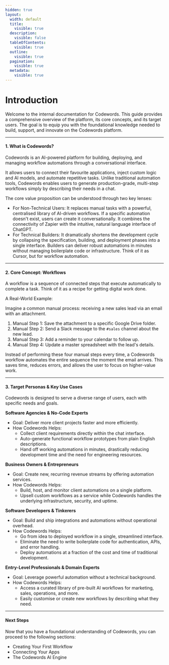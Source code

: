 ```yaml
---
hidden: true
layout:
  width: default
  title:
    visible: true
  description:
    visible: false
  tableOfContents:
    visible: true
  outline:
    visible: true
  pagination:
    visible: true
  metadata:
    visible: true
---
```


# Introduction

Welcome to the internal documentation for Codewords. This guide provides a comprehensive overview of the platform, its core concepts, and its target users. The goal is to equip you with the foundational knowledge needed to build, support, and innovate on the Codewords platform.

***

#### 1. What is Codewords?

Codewords is an AI-powered platform for building, deploying, and managing workflow automations through a conversational interface.

It allows users to connect their favourite applications, inject custom logic and AI models, and automate repetitive tasks. Unlike traditional automation tools, Codewords enables users to generate production-grade, multi-step workflows simply by describing their needs in a chat.

The core value proposition can be understood through two key lenses:

* For Non-Technical Users: It replaces manual tasks with a powerful, centralised library of AI-driven workflows. If a specific automation doesn't exist, users can create it conversationally. It combines the connectivity of Zapier with the intuitive, natural language interface of ChatGPT.
* For Technical Builders: It dramatically shortens the development cycle by collapsing the specification, building, and deployment phases into a single interface. Builders can deliver robust automations in minutes without managing boilerplate code or infrastructure. Think of it as Cursor, but for workflow automation.

***

#### 2. Core Concept: Workflows

A workflow is a sequence of connected steps that execute automatically to complete a task. Think of it as a recipe for getting digital work done.

A Real-World Example:

Imagine a common manual process: receiving a new sales lead via an email with an attachment.

1. Manual Step 1: Save the attachment to a specific Google Drive folder.
2. Manual Step 2: Send a Slack message to the `#sales` channel about the new lead.
3. Manual Step 3: Add a reminder to your calendar to follow up.
4. Manual Step 4: Update a master spreadsheet with the lead's details.

Instead of performing these four manual steps every time, a Codewords workflow automates the entire sequence the moment the email arrives. This saves time, reduces errors, and allows the user to focus on higher-value work.

***

#### 3. Target Personas & Key Use Cases

Codewords is designed to serve a diverse range of users, each with specific needs and goals.

**Software Agencies & No-Code Experts**

* Goal: Deliver more client projects faster and more efficiently.
* How Codewords Helps:
  * Collect client requirements directly within the chat interface.
  * Auto-generate functional workflow prototypes from plain English descriptions.
  * Hand off working automations in minutes, drastically reducing development time and the need for engineering resources.

**Business Owners & Entrepreneurs**

* Goal: Create new, recurring revenue streams by offering automation services.
* How Codewords Helps:
  * Build, host, and monitor client automations on a single platform.
  * Upsell custom workflows as a service while Codewords handles the underlying infrastructure, security, and uptime.

**Software Developers & Tinkerers**

* Goal: Build and ship integrations and automations without operational overhead.
* How Codewords Helps:
  * Go from idea to deployed workflow in a single, streamlined interface.
  * Eliminate the need to write boilerplate code for authentication, APIs, and error handling.
  * Deploy automations at a fraction of the cost and time of traditional development.

**Entry-Level Professionals & Domain Experts**

* Goal: Leverage powerful automation without a technical background.
* How Codewords Helps:
  * Access a curated library of pre-built AI workflows for marketing, sales, operations, and more.
  * Easily customise or create new workflows by describing what they need.

***

#### Next Steps

Now that you have a foundational understanding of Codewords, you can proceed to the following sections:

* Creating Your First Workflow
* Connecting Your Apps
* The Codewords AI Engine
